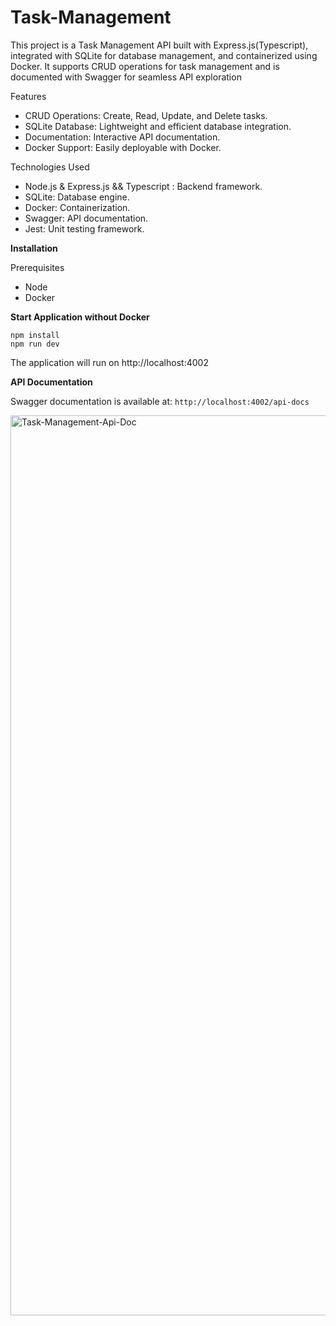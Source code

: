 # Task-Management
This project is a Task Management API built with Express.js(Typescript), integrated with SQLite for database management, and containerized using Docker. It supports  CRUD operations for task management and is documented with Swagger for seamless API exploration

Features
- CRUD Operations: Create, Read, Update, and Delete tasks.
- SQLite Database: Lightweight and efficient database integration.
- Documentation: Interactive API documentation.
- Docker Support: Easily deployable with Docker.

Technologies Used
- Node.js & Express.js && Typescript : Backend framework.
- SQLite: Database engine.
- Docker: Containerization.
- Swagger: API documentation.
- Jest: Unit testing framework.

**Installation**

Prerequisites
- Node
- Docker

**Start Application without Docker**
```
npm install
npm run dev
```
The application will run on http://localhost:4002

**API Documentation**

Swagger documentation is available at: `http://localhost:4002/api-docs`

<img width="1440" alt="Task-Management-Api-Doc" src="https://github.com/user-attachments/assets/a0dddd9c-207e-4ef9-8214-cd483d4fd235" />

